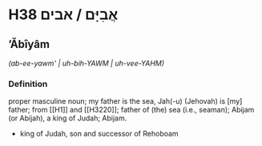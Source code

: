 # H38 אֲבִיָּם / אבים

## ʼĂbîyâm

_(ab-ee-yawm' | uh-bih-YAWM | uh-vee-YAHM)_

### Definition

proper masculine noun; my father is the sea, Jah(-u) (Jehovah) is [my] father; from [[H1]] and [[H3220]]; father of (the) sea (i.e., seaman); Abijam (or Abijah), a king of Judah; Abijam.

- king of Judah, son and successor of Rehoboam

